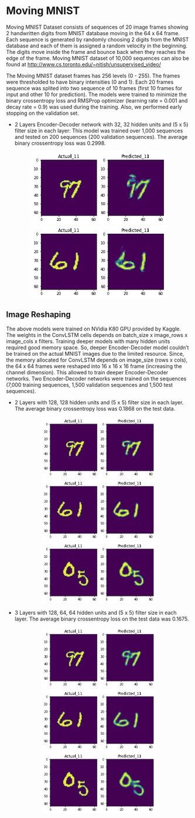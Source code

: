 # Moving MNIST

Moving MNIST Dataset consists of sequences of 20 image frames showing 2 handwritten digits
from MNIST database moving in the 64 x 64 frame. Each sequence is generated by randomly
choosing 2 digits from the MNIST database and each of them is assigned a random velocity
in the beginning. The digits move inside the frame and bounce back when they reaches the
edge of the frame. Moving MNIST dataset of 10,000 sequences can also be found at 
http://www.cs.toronto.edu/~nitish/unsupervised_video/

The Moving MNIST dataset frames has 256 levels (0 - 255). The frames were thresholded
to have binary intensities (0 and 1). Each 20 frames sequence was splited into two sequence
of 10 frames (first 10 frames for input and other 10 for prediction). The models were trained
to minimize the binary crossentropy loss and RMSProp optimizer (learning rate = 0.001 and
decay rate = 0.9) was used during the training. Also, we performed early stopping on the
validation set.

* 2 Layers Encoder-Decoder network with 32, 32 hidden units and (5 x 5) filter size in each
layer: This model was trained over 1,000 sequences and tested on 200 sequences (200
validation sequences). The average binary crossentropy loss was 0.2998.

<p align="center">
<img src="https://github.com/iamrakesh28/Deep-Learning-for-Weather-and-Climate-Science/blob/master/Moving-MNIST/images/32-32/7_9.gif">
<img src="https://github.com/iamrakesh28/Deep-Learning-for-Weather-and-Climate-Science/blob/master/Moving-MNIST/images/32-32/1_6.gif">
</p>

## Image Reshaping
The above models were trained on NVidia K80 GPU provided by Kaggle. The weights in the ConvLSTM cells depends on 
batch_size x image_rows x image_cols x filters. Training deeper models with many hidden units required good
memory space. So, deeper Encoder-Decoder model couldn’t be trained on the actual MNIST images due to the limited resource. 
Since, the memory allocated for ConvLSTM depends on image_size (rows x cols),
the 64 x 64 frames were reshaped into 16 x 16 x 16 frame (increasing the channel dimension).
This allowed to train deeper Encoder-Decoder networks. Two Encoder-Decoder networks were
trained on the sequences (7,000 training sequences, 1,500 validation sequences and 1,500 test
sequences).
* 2 Layers with 128, 128 hidden units and (5 x 5) filter size in each layer. The average
binary crossentropy loss was 0.1868 on the test data.
<p align="center">
<img src="https://github.com/iamrakesh28/Deep-Learning-for-Weather-and-Climate-Science/blob/master/Moving-MNIST/images/reshape-128-128/7_9.gif" width=310>
<img src="https://github.com/iamrakesh28/Deep-Learning-for-Weather-and-Climate-Science/blob/master/Moving-MNIST/images/reshape-128-128/6_1.gif" width=310>
<img src="https://github.com/iamrakesh28/Deep-Learning-for-Weather-and-Climate-Science/blob/master/Moving-MNIST/images/reshape-128-128/0_5.gif" width=310>
</br>
</p>

* 3 Layers with 128, 64, 64 hidden units and (5 x 5) filter size in each layer. The average
binary crossentropy loss on the test data was 0.1675.

<p align="center">
<img src="https://github.com/iamrakesh28/Deep-Learning-for-Weather-and-Climate-Science/blob/master/Moving-MNIST/images/reshape-128-64-64/7_9.gif" width=310>
<img src="https://github.com/iamrakesh28/Deep-Learning-for-Weather-and-Climate-Science/blob/master/Moving-MNIST/images/reshape-128-64-64/6_1.gif" width=310>
<img src="https://github.com/iamrakesh28/Deep-Learning-for-Weather-and-Climate-Science/blob/master/Moving-MNIST/images/reshape-128-64-64/0_5.gif" width=310>
</br>
</p>


